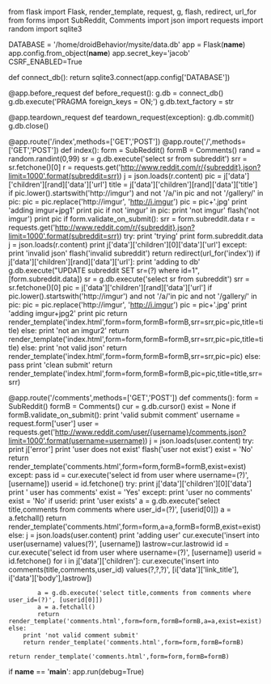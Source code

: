 from flask import Flask, render_template, request, g, flash, redirect, url_for
from forms import SubReddit, Comments
import json
import requests
import random
import sqlite3


DATABASE = '/home/droidBehavior/mysite/data.db'
app = Flask(__name__)
app.config.from_object(__name__)
app.secret_key='jacob'
CSRF_ENABLED=True


def connect_db():
    return sqlite3.connect(app.config['DATABASE'])

@app.before_request
def before_request():
    g.db = connect_db()
    g.db.execute('PRAGMA foreign_keys = ON;')
    g.db.text_factory = str


@app.teardown_request
def teardown_request(exception):
    g.db.commit()
    g.db.close()

@app.route('/index',methods=['GET','POST'])
@app.route('/',methods=['GET','POST'])
def index():
    form = SubReddit()
    formB = Comments()
    rand = random.randint(0,99)
    sr = g.db.execute('select sr from subreddit')
    srr = sr.fetchone()[0]
    r = requests.get('http://www.reddit.com/r/{subreddit}.json?limit=1000'.format(subreddit=srr))
    j = json.loads(r.content)
    pic = j['data']['children'][rand]['data']['url']
    title = j['data']['children'][rand]['data']['title']
    if pic.lower().startswith('http://imgur') and not '/a/'in pic and not '/gallery/' in pic:
                pic = pic.replace('http://imgur', 'http://i.imgur')
                pic = pic+'.jpg'
                print 'adding imgur+jpg1'
                print pic
    if not 'imgur' in pic:
        print 'not imgur'
        flash('not imgur')
        print pic
    if form.validate_on_submit():
        srr = form.subreddit.data
        r = requests.get('http://www.reddit.com/r/{subreddit}.json?limit=1000'.format(subreddit=srr))
        try:
            print 'trying'
            print form.subreddit.data
            j = json.loads(r.content)
            print j['data']['children'][0]['data']['url']
        except:
            print 'invalid json'
            flash('invalid subreddit')
            return redirect(url_for('index'))
        if j['data']['children'][rand]['data']['url']:
            print 'adding to db'
            g.db.execute("UPDATE subreddit SET sr=(?) where id=1", [form.subreddit.data])
            sr = g.db.execute('select sr from subreddit')
            srr = sr.fetchone()[0]
            pic = j['data']['children'][rand]['data']['url']
            if pic.lower().startswith('http://imgur') and not '/a/'in pic and not '/gallery/' in pic:
                pic = pic.replace('http://imgur', 'http://i.imgur')
                pic = pic+'.jpg'
                print 'adding imgur+jpg2'
                print pic
                return render_template('index.html',form=form,formB=formB,srr=srr,pic=pic,title=title)
            else:
                print 'not an imgur2'
                return render_template('index.html',form=form,formB=formB,srr=srr,pic=pic,title=title)
        else:
            print 'not valid json'
            return render_template('index.html',form=form,formB=formB,srr=srr,pic=pic)
    else:
        pass
    print 'clean submit'
    return render_template('index.html',form=form,formB=formB,pic=pic,title=title,srr=srr)

@app.route('/comments',methods=['GET','POST'])
def comments():
    form = SubReddit()
    formB = Comments()
    cur = g.db.cursor()
    exist = None
    if formB.validate_on_submit():
        print 'valid submit comment'
        username = request.form['user']
        user = requests.get('http://www.reddit.com/user/{username}/comments.json?limit=1000'.format(username=username))
        j = json.loads(user.content)
        try:
            print j['error']
            print 'user does not exist'
            flash('user not exist')
            exist = 'No'
            return render_template('comments.html',form=form,formB=formB,exist=exist)
        except:
            pass
        id = cur.execute('select id from user where username=(?)', [username])
        userid = id.fetchone()
        try:
            print j['data']['children'][0]['data']
            print ' user has comments'
            exist = 'Yes'
        except:
            print 'user no comments'
            exist = 'No'
        if userid:
            print 'user exists'
            a = g.db.execute('select title,comments from comments where user_id=(?)', [userid[0]])
            a = a.fetchall()
            return render_template('comments.html',form=form,a=a,formB=formB,exist=exist)
        else:
            j = json.loads(user.content)
            print 'adding user'
            cur.execute('insert into user(username) values(?)', [username])
            lastrow=cur.lastrowid
            id = cur.execute('select id from user where username=(?)', [username])
            userid = id.fetchone()
            for i in j['data']['children']:
                cur.execute('insert into comments(title,comments,user_id) values(?,?,?)', [i['data']['link_title'],
                                                                                        i['data']['body'],lastrow])

            a = g.db.execute('select title,comments from comments where user_id=(?)', [userid[0]])
            a = a.fetchall()
            return render_template('comments.html',form=form,formB=formB,a=a,exist=exist)
    else:
        print 'not valid comment submit'
        return render_template('comments.html',form=form,formB=formB)

    return render_template('comments.html',form=form,formB=formB)




if __name__ == '__main__':
    app.run(debug=True)